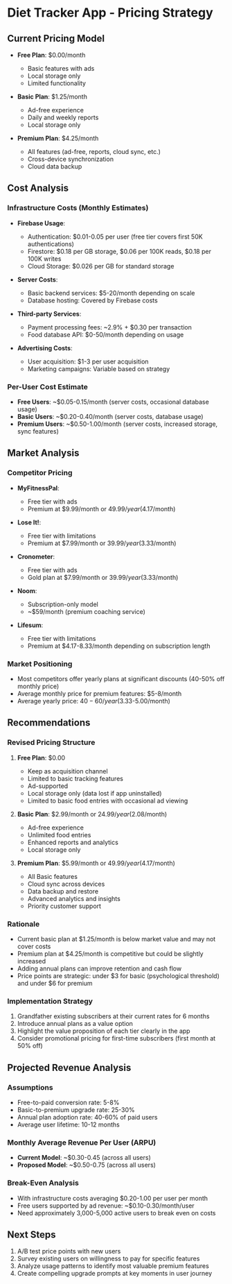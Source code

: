 # Diet Tracker App - Pricing Strategy

## Current Pricing Model
- **Free Plan**: $0.00/month
  - Basic features with ads
  - Local storage only
  - Limited functionality
  
- **Basic Plan**: $1.25/month
  - Ad-free experience
  - Daily and weekly reports
  - Local storage only
  
- **Premium Plan**: $4.25/month
  - All features (ad-free, reports, cloud sync, etc.)
  - Cross-device synchronization
  - Cloud data backup

## Cost Analysis

### Infrastructure Costs (Monthly Estimates)
- **Firebase Usage**:
  - Authentication: $0.01-0.05 per user (free tier covers first 50K authentications)
  - Firestore: $0.18 per GB storage, $0.06 per 100K reads, $0.18 per 100K writes
  - Cloud Storage: $0.026 per GB for standard storage
  
- **Server Costs**:
  - Basic backend services: $5-20/month depending on scale
  - Database hosting: Covered by Firebase costs
  
- **Third-party Services**:
  - Payment processing fees: ~2.9% + $0.30 per transaction
  - Food database API: $0-50/month depending on usage

- **Advertising Costs**:
  - User acquisition: $1-3 per user acquisition
  - Marketing campaigns: Variable based on strategy

### Per-User Cost Estimate
- **Free Users**: ~$0.05-0.15/month (server costs, occasional database usage)
- **Basic Users**: ~$0.20-0.40/month (server costs, database usage)
- **Premium Users**: ~$0.50-1.00/month (server costs, increased storage, sync features)

## Market Analysis

### Competitor Pricing
- **MyFitnessPal**: 
  - Free tier with ads
  - Premium at $9.99/month or $49.99/year ($4.17/month)
  
- **Lose It!**: 
  - Free tier with limitations
  - Premium at $7.99/month or $39.99/year ($3.33/month)
  
- **Cronometer**:
  - Free tier with ads
  - Gold plan at $7.99/month or $39.99/year ($3.33/month)

- **Noom**:
  - Subscription-only model
  - ~$59/month (premium coaching service)

- **Lifesum**:
  - Free tier with limitations
  - Premium at $4.17-8.33/month depending on subscription length

### Market Positioning
- Most competitors offer yearly plans at significant discounts (40-50% off monthly price)
- Average monthly price for premium features: $5-8/month
- Average yearly price: $40-60/year ($3.33-5.00/month)

## Recommendations

### Revised Pricing Structure

1. **Free Plan**: $0.00
   - Keep as acquisition channel
   - Limited to basic tracking features
   - Ad-supported
   - Local storage only (data lost if app uninstalled)
   - Limited to basic food entries with occasional ad viewing

2. **Basic Plan**: $2.99/month or $24.99/year ($2.08/month)
   - Ad-free experience
   - Unlimited food entries
   - Enhanced reports and analytics
   - Local storage only
   
3. **Premium Plan**: $5.99/month or $49.99/year ($4.17/month)
   - All Basic features
   - Cloud sync across devices
   - Data backup and restore
   - Advanced analytics and insights
   - Priority customer support

### Rationale
- Current basic plan at $1.25/month is below market value and may not cover costs
- Premium plan at $4.25/month is competitive but could be slightly increased
- Adding annual plans can improve retention and cash flow
- Price points are strategic: under $3 for basic (psychological threshold) and under $6 for premium

### Implementation Strategy
1. Grandfather existing subscribers at their current rates for 6 months
2. Introduce annual plans as a value option
3. Highlight the value proposition of each tier clearly in the app
4. Consider promotional pricing for first-time subscribers (first month at 50% off)

## Projected Revenue Analysis

### Assumptions
- Free-to-paid conversion rate: 5-8%
- Basic-to-premium upgrade rate: 25-30%
- Annual plan adoption rate: 40-60% of paid users
- Average user lifetime: 10-12 months

### Monthly Average Revenue Per User (ARPU)
- **Current Model**: ~$0.30-0.45 (across all users)
- **Proposed Model**: ~$0.50-0.75 (across all users)

### Break-Even Analysis
- With infrastructure costs averaging $0.20-1.00 per user per month
- Free users supported by ad revenue: ~$0.10-0.30/month/user
- Need approximately 3,000-5,000 active users to break even on costs

## Next Steps
1. A/B test price points with new users
2. Survey existing users on willingness to pay for specific features
3. Analyze usage patterns to identify most valuable premium features
4. Create compelling upgrade prompts at key moments in user journey 